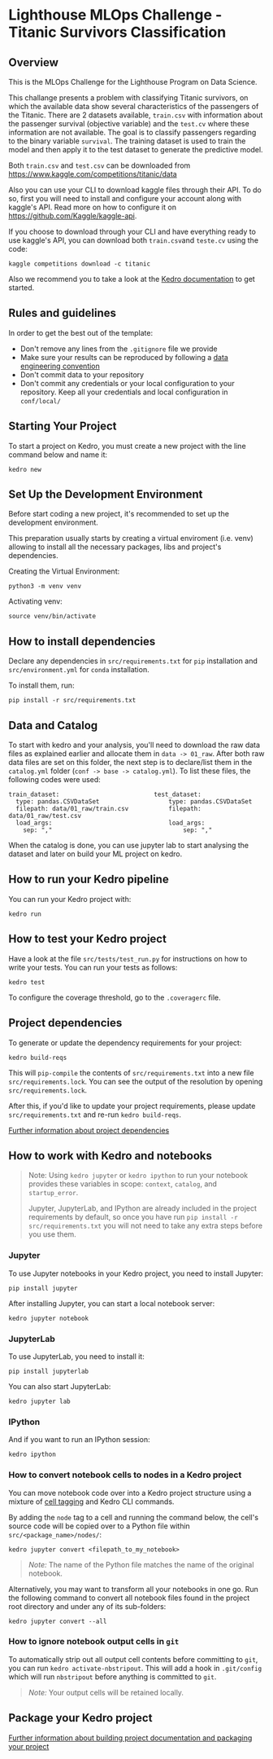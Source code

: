 # Lighthouse MLOps Challenge - Titanic Survivors Classification

## Overview

This is the MLOps Challenge for the Lighthouse Program on Data Science.

This challange presents a problem with classifying Titanic survivors, on which the available data show several characteristics of the passengers of the Titanic. There are 2 datasets available, `train.csv` with information about the passenger survival (objective variable) and the `test.cv` where these information are not available. The goal is to classify passengers regarding to the binary variable `survival`. The training dataset is used to train the model and then apply it to the test dataset to generate the predictive model.

Both `train.csv` and `test.csv` can be downloaded from https://www.kaggle.com/competitions/titanic/data

Also you can use your CLI to download kaggle files through their API. To do so, first you will need to install and configure your account along with kaggle's API. Read more on how to configure it on https://github.com/Kaggle/kaggle-api.

If you choose to download through your CLI and have everything ready to use kaggle's API, you can download both `train.csv`and `teste.cv` using the code:

`kaggle competitions download -c titanic`

Also we recommend you to take a look at the [Kedro documentation](https://kedro.readthedocs.io) to get started.

## Rules and guidelines

In order to get the best out of the template:

* Don't remove any lines from the `.gitignore` file we provide
* Make sure your results can be reproduced by following a [data engineering convention](https://kedro.readthedocs.io/en/stable/faq/faq.html#what-is-data-engineering-convention)
* Don't commit data to your repository
* Don't commit any credentials or your local configuration to your repository. Keep all your credentials and local configuration in `conf/local/`

## Starting Your Project

To start a project on Kedro, you must create a new project with the line command below and name it:

```
kedro new
```

## Set Up the Development Environment

Before start coding a new project, it's recommended to set up the development environment. 

This preparation usually starts by creating a virtual enviroment (i.e. venv) allowing to install all the necessary packages, libs and project's dependencies.

Creating the Virtual Environment: 
```
python3 -m venv venv
```
Activating venv: 
```
source venv/bin/activate
```

## How to install dependencies

Declare any dependencies in `src/requirements.txt` for `pip` installation and `src/environment.yml` for `conda` installation.

To install them, run:

```
pip install -r src/requirements.txt
```

## Data and Catalog

To start with kedro and your analysis, you'll need to download the raw data files as explained earlier and allocate them in `data -> 01_raw`. After both raw data files are set on this folder, the next step is to declare/list them in the `catalog.yml` folder (`conf -> base -> catalog.yml`). To list these files, the following codes were used:

```
train_dataset:                          test_dataset:
  type: pandas.CSVDataSet                   type: pandas.CSVDataSet
  filepath: data/01_raw/train.csv           filepath: data/01_raw/test.csv
  load_args:                                load_args:
    sep: ","                                    sep: ","
```

When the catalog is done, you can use jupyter lab to start analysing the dataset and later on build your ML project on kedro.

## How to run your Kedro pipeline

You can run your Kedro project with:

```
kedro run
```

## How to test your Kedro project

Have a look at the file `src/tests/test_run.py` for instructions on how to write your tests. You can run your tests as follows:

```
kedro test
```

To configure the coverage threshold, go to the `.coveragerc` file.

## Project dependencies

To generate or update the dependency requirements for your project:

```
kedro build-reqs
```

This will `pip-compile` the contents of `src/requirements.txt` into a new file `src/requirements.lock`. You can see the output of the resolution by opening `src/requirements.lock`.

After this, if you'd like to update your project requirements, please update `src/requirements.txt` and re-run `kedro build-reqs`.

[Further information about project dependencies](https://kedro.readthedocs.io/en/stable/kedro_project_setup/dependencies.html#project-specific-dependencies)

## How to work with Kedro and notebooks

> Note: Using `kedro jupyter` or `kedro ipython` to run your notebook provides these variables in scope: `context`, `catalog`, and `startup_error`.
>
> Jupyter, JupyterLab, and IPython are already included in the project requirements by default, so once you have run `pip install -r src/requirements.txt` you will not need to take any extra steps before you use them.

### Jupyter
To use Jupyter notebooks in your Kedro project, you need to install Jupyter:

```
pip install jupyter
```

After installing Jupyter, you can start a local notebook server:

```
kedro jupyter notebook
```

### JupyterLab
To use JupyterLab, you need to install it:

```
pip install jupyterlab
```

You can also start JupyterLab:

```
kedro jupyter lab
```

### IPython
And if you want to run an IPython session:

```
kedro ipython
```

### How to convert notebook cells to nodes in a Kedro project
You can move notebook code over into a Kedro project structure using a mixture of [cell tagging](https://jupyter-notebook.readthedocs.io/en/stable/changelog.html#release-5-0-0) and Kedro CLI commands.

By adding the `node` tag to a cell and running the command below, the cell's source code will be copied over to a Python file within `src/<package_name>/nodes/`:

```
kedro jupyter convert <filepath_to_my_notebook>
```
> *Note:* The name of the Python file matches the name of the original notebook.

Alternatively, you may want to transform all your notebooks in one go. Run the following command to convert all notebook files found in the project root directory and under any of its sub-folders:

```
kedro jupyter convert --all
```

### How to ignore notebook output cells in `git`
To automatically strip out all output cell contents before committing to `git`, you can run `kedro activate-nbstripout`. This will add a hook in `.git/config` which will run `nbstripout` before anything is committed to `git`.

> *Note:* Your output cells will be retained locally.

## Package your Kedro project

[Further information about building project documentation and packaging your project](https://kedro.readthedocs.io/en/stable/tutorial/package_a_project.html)

